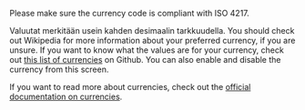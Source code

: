 Please make sure the currency code is compliant with ISO 4217.

Valuutat merkitään usein kahden desimaalin tarkkuudella. You should check out Wikipedia for more information about your preferred currency, if you are unsure. If you want to know what the values are for your currency, check out [this list of currencies](https://github.com/xsolla/currency-format/blob/master/currency-format.json) on Github. You can also enable and disable the currency from this screen.

If you want to read more about currencies, check out the [official documentation on currencies](https://docs.firefly-iii.org/concepts/currencies).